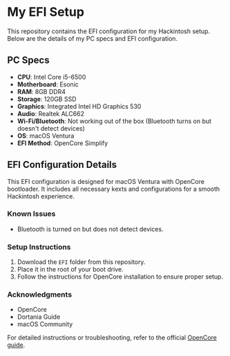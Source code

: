 # My EFI Setup

This repository contains the EFI configuration for my Hackintosh setup. Below are the details of my PC specs and EFI configuration.

## PC Specs

- **CPU**: Intel Core i5-6500
- **Motherboard**: Esonic
- **RAM**: 8GB DDR4
- **Storage**: 120GB SSD
- **Graphics**: Integrated Intel HD Graphics 530
- **Audio**: Realtek ALC662
- **Wi-Fi/Bluetooth**: Not working out of the box (Bluetooth turns on but doesn't detect devices)
- **OS**: macOS Ventura
- **EFI Method**: OpenCore Simplify

## EFI Configuration Details

This EFI configuration is designed for macOS Ventura with OpenCore bootloader. It includes all necessary kexts and configurations for a smooth Hackintosh experience.

### Known Issues

- Bluetooth is turned on but does not detect devices.

### Setup Instructions

1. Download the `EFI` folder from this repository.
2. Place it in the root of your boot drive.
3. Follow the instructions for OpenCore installation to ensure proper setup.

### Acknowledgments

- OpenCore
- Dortania Guide
- macOS Community

For detailed instructions or troubleshooting, refer to the official [OpenCore guide](https://dortania.github.io/OpenCore-Install-Guide/).
